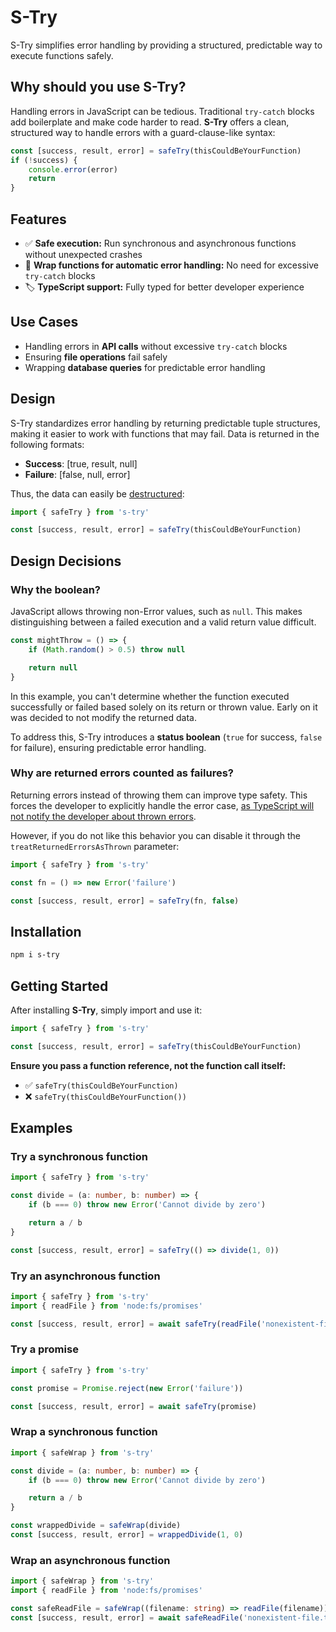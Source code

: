 # S-Try

S-Try simplifies error handling by providing a structured, predictable way to execute functions safely.

## Why should you use S-Try?

Handling errors in JavaScript can be tedious. Traditional `try-catch` blocks add boilerplate and make code harder to read. **S-Try** offers a clean, structured way to handle errors with a guard-clause-like syntax:

```ts
const [success, result, error] = safeTry(thisCouldBeYourFunction)
if (!success) {
    console.error(error)
    return
}
```

## Features

- ✅ **Safe execution:** Run synchronous and asynchronous functions without unexpected crashes
- 🔄 **Wrap functions for automatic error handling:** No need for excessive `try-catch` blocks
- 🏷️ **TypeScript support:** Fully typed for better developer experience

## Use Cases

- Handling errors in **API calls** without excessive `try-catch` blocks
- Ensuring **file operations** fail safely
- Wrapping **database queries** for predictable error handling

## Design

S-Try standardizes error handling by returning predictable tuple structures, making it easier to work with functions that may fail. Data is returned in the following formats:

- **Success**: [true, result, null]
- **Failure**: [false, null, error]

Thus, the data can easily be [destructured](https://developer.mozilla.org/en-US/docs/Web/JavaScript/Reference/Operators/Destructuring_assignment):

```ts
import { safeTry } from 's-try'

const [success, result, error] = safeTry(thisCouldBeYourFunction)
```

## Design Decisions

### Why the boolean?

JavaScript allows throwing non-Error values, such as `null`. This makes distinguishing between a failed execution and a valid return value difficult.

```ts
const mightThrow = () => {
    if (Math.random() > 0.5) throw null

    return null
}
```

In this example, you can't determine whether the function executed successfully or failed based solely on its return or thrown value. Early on it was decided to not modify the returned data.

To address this, S-Try introduces a **status boolean** (`true` for success, `false` for failure), ensuring predictable error handling.

### Why are returned errors counted as failures?

Returning errors instead of throwing them can improve type safety. This forces the developer to explicitly handle the error case, [as TypeScript will not notify the developer about thrown errors](https://github.com/microsoft/TypeScript/issues/13219).

However, if you do not like this behavior you can disable it through the `treatReturnedErrorsAsThrown` parameter:

```ts
import { safeTry } from 's-try'

const fn = () => new Error('failure')

const [success, result, error] = safeTry(fn, false)
```

## Installation

```sh
npm i s-try
```

## Getting Started

After installing **S-Try**, simply import and use it:

```ts
import { safeTry } from 's-try'

const [success, result, error] = safeTry(thisCouldBeYourFunction)
```

**Ensure you pass a function reference, not the function call itself:**

- ✅ `safeTry(thisCouldBeYourFunction)`
- ❌ `safeTry(thisCouldBeYourFunction())`

## Examples

### Try a synchronous function

```ts
import { safeTry } from 's-try'

const divide = (a: number, b: number) => {
    if (b === 0) throw new Error('Cannot divide by zero')

    return a / b
}

const [success, result, error] = safeTry(() => divide(1, 0))
```

### Try an asynchronous function

```ts
import { safeTry } from 's-try'
import { readFile } from 'node:fs/promises'

const [success, result, error] = await safeTry(readFile('nonexistent-file.txt'))
```

### Try a promise

```ts
import { safeTry } from 's-try'

const promise = Promise.reject(new Error('failure'))

const [success, result, error] = await safeTry(promise)
```

### Wrap a synchronous function

```ts
import { safeWrap } from 's-try'

const divide = (a: number, b: number) => {
    if (b === 0) throw new Error('Cannot divide by zero')

    return a / b
}

const wrappedDivide = safeWrap(divide)
const [success, result, error] = wrappedDivide(1, 0)
```

### Wrap an asynchronous function

```ts
import { safeWrap } from 's-try'
import { readFile } from 'node:fs/promises'

const safeReadFile = safeWrap((filename: string) => readFile(filename))
const [success, result, error] = await safeReadFile('nonexistent-file.txt')
```
